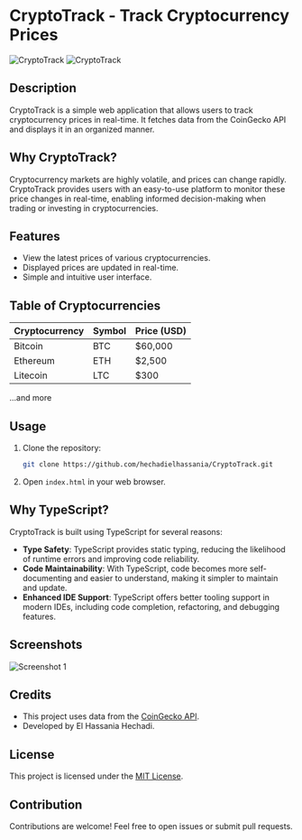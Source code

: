 # CryptoTrack - Track Cryptocurrency Prices

![CryptoTrack](./images/crypto_track.png)
![CryptoTrack](./images/crypto_track2.png)

## Description
CryptoTrack is a simple web application that allows users to track cryptocurrency prices in real-time. It fetches data from the CoinGecko API and displays it in an organized manner.

## Why CryptoTrack?
Cryptocurrency markets are highly volatile, and prices can change rapidly. CryptoTrack provides users with an easy-to-use platform to monitor these price changes in real-time, enabling informed decision-making when trading or investing in cryptocurrencies.

## Features
- View the latest prices of various cryptocurrencies.
- Displayed prices are updated in real-time.
- Simple and intuitive user interface.

## Table of Cryptocurrencies
| Cryptocurrency | Symbol | Price (USD) |
|----------------|--------|-------------|
| Bitcoin        | BTC    | $60,000     |
| Ethereum       | ETH    | $2,500      |
| Litecoin       | LTC    | $300        |
...and more

## Usage
1. Clone the repository:
    ```bash
    git clone https://github.com/hechadielhassania/CryptoTrack.git
    ```
2. Open `index.html` in your web browser.

## Why TypeScript?
CryptoTrack is built using TypeScript for several reasons:
- **Type Safety**: TypeScript provides static typing, reducing the likelihood of runtime errors and improving code reliability.
- **Code Maintainability**: With TypeScript, code becomes more self-documenting and easier to understand, making it simpler to maintain and update.
- **Enhanced IDE Support**: TypeScript offers better tooling support in modern IDEs, including code completion, refactoring, and debugging features.

## Screenshots
![Screenshot 1](./images/screenshot1.png)


## Credits
- This project uses data from the [CoinGecko API](https://www.coingecko.com/api).
- Developed by El Hassania Hechadi.

## License
This project is licensed under the [MIT License](LICENSE).

## Contribution
Contributions are welcome! Feel free to open issues or submit pull requests.


